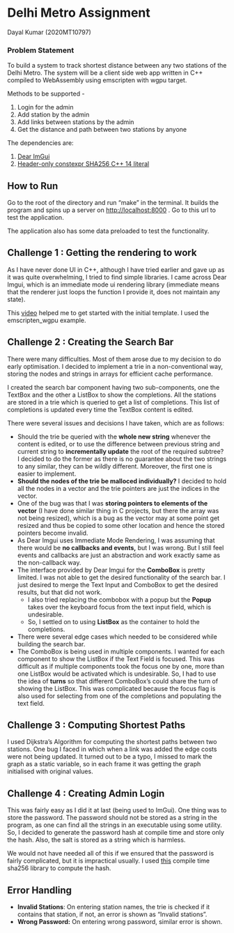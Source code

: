 # Delhi Metro Assignment

Dayal Kumar (2020MT10797)

### Problem Statement

To build a system to track shortest distance between any two stations of the Delhi Metro. The system will be a client side web app written in C++ compiled to WebAssembly using emscripten with wgpu target. 

Methods to be supported -

1. Login for the admin 
2. Add station by the admin
3. Add links between stations by the admin
4. Get the distance and path between two stations by anyone

The dependencies are:

1. [Dear ImGui]([https://github.com/ocornut/imgui](https://github.com/ocornut/imgui))
2. [Header-only constexpr SHA256 C++ 14 literal]([https://github.com/aguinet/sha256_literal](https://github.com/aguinet/sha256_literal))

## How to Run

Go to the root of the directory and run “make” in the terminal. It builds the program and spins up a server on [http://localhost:8000](http://localhost:8000) . Go to this url to test the application.

The application also has some data preloaded to test the functionality.

## Challenge 1 : Getting the rendering to work

As I have never done UI in C++, although I have tried earlier and gave up as it was quite overwhelming, I tried to find simple libraries. I came across Dear Imgui, which is an immediate mode ui rendering library (immediate means that the renderer just loops the function I provide it, does not maintain any state). 

This [video]([https://www.youtube.com/watch?v=vWXrFetSH8w](https://www.youtube.com/watch?v=vWXrFetSH8w)) helped me to get started with the initial template. I used the emscripten_wgpu example. 

## Challenge 2 : Creating the Search Bar

There were many difficulties. Most of them arose due to my decision to do early optimisation. I decided to implement a trie in a non-conventional way, storing the nodes and strings in arrays for efficient cache performance.

I created the search bar component having two sub-components, one the TextBox and the other a ListBox to show the completions. All the stations are stored in a trie which is queried to get a list of completions. This list of completions is updated every time the TextBox content is edited.

There were several issues and decisions I have taken, which are as follows:

- Should the trie be queried with the **whole new string** whenever the content is edited, or to use the difference between previous string and current string to **incrementally update** the root of the required subtree? I decided to do the former as there is no guarantee about the two strings to any similar, they can be wildly different. Moreover, the first one is easier to implement.
- **Should the nodes of the trie be malloced individually?** I decided to hold all the nodes in a vector and the trie pointers are just the indices in the vector.
- One of the bug was that I was **storing pointers to elements of the vector** (I have done similar thing in C projects, but there the array was not being resized), which is a bug as the vector may at some point get resized and thus be copied to some other location and hence the stored pointers become invalid.
- As Dear Imgui uses Immediate Mode Rendering, I was assuming that there would be **no callbacks and events,** but I was wrong. But I still feel events and callbacks are just an abstraction and work exactly same as the non-callback way.
- The interface provided by Dear Imgui for the **ComboBox** is pretty limited. I was not able to get the desired functionality of the search bar. I just desired to merge the Text Input and ComboBox to get the desired results, but that did not work.
    - I also tried replacing the combobox with a popup but the **Popup** takes over the keyboard focus from the text input field, which is undesirable.
    - So, I settled on to using **ListBox** as the container to hold the completions.
- There were several edge cases which needed to be considered while building the search bar.
- The ComboBox is being used in multiple components. I wanted for each component to show the ListBox if the Text Field is focused. This was difficult as if multiple components took the focus one by one, more than one ListBox would be activated which is undesirable. So, I had to use the idea of **turns** so that different ComboBox’s could share the turn of showing the ListBox. This was complicated because the focus flag is also used for selecting from one of the completions and populating the text field.

## Challenge 3 : Computing Shortest Paths

I used Dijkstra’s Algorithm for computing the shortest paths between two stations. One bug I faced in which when a link was added the edge costs were not being updated. It turned out to be a typo, I missed to mark the graph as a static variable, so in each frame it was getting the graph initialised with original values.

## Challenge 4 : Creating Admin Login

This was fairly easy as I did it at last (being used to ImGui). One thing was to store the password. The password should not be stored as a string in the program, as one can find all the strings in an executable using some utility. So, I decided to generate the password hash at compile time and store only the hash. Also, the salt is stored as a string which is harmless. 

We would not have needed all of this if we ensured that the password is fairly complicated, but it is impractical usually. I used [this]([https://github.com/aguinet/sha256_literal](https://github.com/aguinet/sha256_literal)) compile time sha256 library to compute the hash. 

## Error Handling

- **Invalid Stations**: On entering station names, the trie is checked if it contains that station, if not, an error is shown as “Invalid stations”.
- **Wrong Password:** On entering wrong password, similar error is shown.